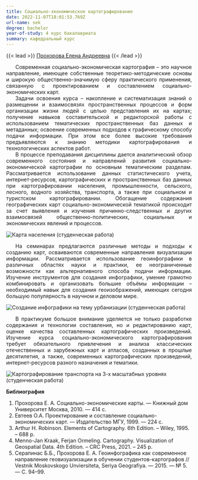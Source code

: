 ```yaml
---
title: Социально-экономическое картографирование
date: 2022-11-07T18:01:53.769Z
url-name: sek
degree: bachelor
year-of-study: 4 курс бакалавриата
summary: кафедральный курс
---
```

{{< lead >}} [Прохорова Елена Андреевна](https://istina.msu.ru/profile/ProkhorovaEA/) {{< /lead >}}

<div style="text-align: justify; text-indent: 25px;">
Современная социально-экономическая картография – это научное направление, имеющее собственные теоретико-методические основы и широкую общественно-значимую сферу практического применения, связанную с проектированием и составлением социально-экономических карт. </div>
<div style="text-align: justify; text-indent: 25px;">
Задачи освоения курса – накопление и систематизация знаний о размещении и  взаимосвязях пространственных процессов и форм организации жизни людей с целью  представления их на картах; получение навыков составительской и редакторской работы с использованием тематических пространственных баз данных и метаданных; освоение современных подходов к графическому способу подачи информации.  При этом все более высокие требования предъявляются к знанию методики картографирования и технологических аспектов работ. </div>
<div style="text-align: justify; text-indent: 25px;">
В процессе преподавания дисциплины дается аналитический обзор современного состояния и направлений развития социально-экономической картографии по основным тематическим разделам. Рассматривается использование данных статистического учета, интернет-ресурсов, картографических и пространственных баз данных при картографировании населения, промышленности, сельского, лесного, водного хозяйства, транспорта, а также при социальном и туристском картографировании. Обогащение содержания географических карт социально-экономической тематикой происходит за счет выявления и изучения причинно-следственных и других взаимосвязей общественно-политических, социальных и экономических явлений и процессов. </div>

![Карта населения (студенческая работа)](img/sek_1.jpg "Карта населения (студенческая работа)")


<div style="text-align: justify; text-indent: 25px;">
На семинарах предлагаются различные методы и подходы к созданию карт, осваиваются современные направления визуализации информации. Рассматривается использование геоинфографики в различных областях науки и практики, ее неограниченные возможности как альтернативного способа подачи информации. Изучение инструментов для создания инфографики, умение грамотно комбинировать и организовать большие объёмы информации – необходимый навык для создания геоизображений, имеющих сегодня большую популярность в научном и деловом мире.  </div>

![Создание инфографики на тему урбанизации (студенческая работа)](img/sek_3.jpg "Создание инфографики на тему урбанизации (студенческая работа)")


<div style="text-align: justify; text-indent: 25px;">
В практикуме большое внимание уделяется не только разработке содержания и технологии составления, но и редактированию карт, оценке качества составленных картографических произведений. Изучение курса социально-экономического картографирования требует обязательного привлечения и анализа классических отечественных и зарубежных карт и атласов, созданных в прошлые десятилетия, а также, современных картографических произведений, интернет-ресурсов разного назначения и тематики. </div>

![Картографирование транспорта на 3-х масштабных уровнях (студенческая работа)](img/sek_2.jpg "Картографирование транспорта на 3-х масштабных уровнях (студенческая работа)")

**Библиография**

1. Прохорова Е. А. Социально-экономические карты. — Книжный дом Университет Москва, 2010. — 414 с.
2. Евтеев О.А. Проектирование и составление социально-экономических карт. — Издательство МГУ, 1999. — 224 с.
3. Arthur H. Robinson. Elements of Cartography. 6th Edition. – Wiley, 1995. – 688 p.
4. Menno-Jan Kraak, Ferjan Ormeling. Cartography. Visualization of Geospatial Data. 4th Edition. – CRC Press, 2021. – 245 p.
5. Серапинас Б.Б., Прохорова Е. А. Геоинфографика как современное направление геовизуализации в обучении студентов-картографов // Vestnik Moskovskogo Unviersiteta, Seriya Geografiya. — 2015. — № 5. — С. 94–99.